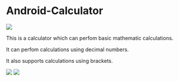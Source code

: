 # Android-Calculator

<img src="https://img.shields.io/badge/Android-3DDC84?style=for-the-badge&logo=android&logoColor=white" />

This is a calculator which can perfom basic mathematic calculations.

It can perfom calculations using decimal numbers.

It also supports calculations using brackets.


<img src="./img/img-0" /> <img src="./img/img-1" />
